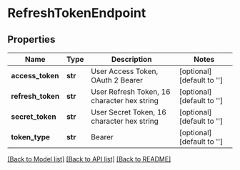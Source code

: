 # RefreshTokenEndpoint

## Properties
Name | Type | Description | Notes
------------ | ------------- | ------------- | -------------
**access_token** | **str** | User Access Token, OAuth 2 Bearer | [optional] [default to '']
**refresh_token** | **str** | User Refresh Token, 16 character hex string | [optional] [default to '']
**secret_token** | **str** | User Secret Token, 16 character hex string | [optional] [default to '']
**token_type** | **str** | Bearer | [optional] [default to '']

[[Back to Model list]](../README.md#documentation-for-models) [[Back to API list]](../README.md#documentation-for-api-endpoints) [[Back to README]](../README.md)

